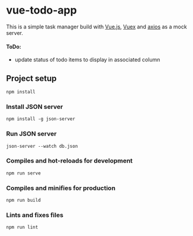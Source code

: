 # vue-todo-app

This is a simple task manager build with [Vue.js](https://vuejs.org/ "Vue.js"), [Vuex](https://vuex.vuejs.org/ "Vuex") and [axios](https://github.com/axios/axios "axios") as a mock server.

#### ToDo:

- update status of todo items to display in associated column

## Project setup

```
npm install
```

### Install JSON server

```
npm install -g json-server
```

### Run JSON server

```
json-server --watch db.json
```

### Compiles and hot-reloads for development

```
npm run serve
```

### Compiles and minifies for production

```
npm run build
```

### Lints and fixes files

```
npm run lint
```
